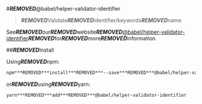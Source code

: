 #***REMOVED***@babel/helper-validator-identifier

>***REMOVED***Validate***REMOVED***identifier/keywords***REMOVED***name

See***REMOVED***our***REMOVED***website***REMOVED***[@babel/helper-validator-identifier](https://babeljs.io/docs/babel-helper-validator-identifier)***REMOVED***for***REMOVED***more***REMOVED***information.

##***REMOVED***Install

Using***REMOVED***npm:

```sh
npm***REMOVED***install***REMOVED***--save***REMOVED***@babel/helper-validator-identifier
```

or***REMOVED***using***REMOVED***yarn:

```sh
yarn***REMOVED***add***REMOVED***@babel/helper-validator-identifier
```
